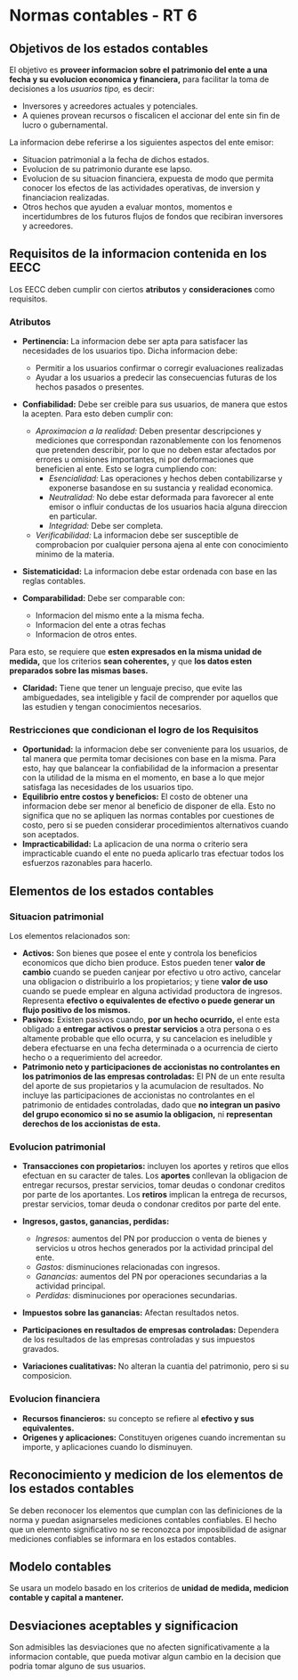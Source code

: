 # Normas contables - RT 6

## Objetivos de los estados contables

El objetivo es **proveer informacion sobre el patrimonio del ente a una fecha y su evolucion economica y financiera,** para facilitar la toma de decisiones a los *usuarios tipo,* es decir:

- Inversores y acreedores actuales y potenciales.
- A quienes provean recursos o fiscalicen el accionar del ente sin fin de lucro o gubernamental.

La informacion debe referirse a los siguientes aspectos del ente emisor:

- Situacion patrimonial a la fecha de dichos estados.
- Evolucion de su patrimonio durante ese lapso.
- Evolucion de su situacion financiera, expuesta de modo que permita conocer los efectos de las actividades operativas, de inversion y financiacion realizadas.
- Otros hechos que ayuden a evaluar montos, momentos e incertidumbres de los futuros flujos de fondos que recibiran inversores y acreedores.

## Requisitos de la informacion contenida en los EECC

Los EECC deben cumplir con ciertos **atributos** y **consideraciones** como requisitos.

### Atributos

- **Pertinencia:** La informacion debe ser apta para satisfacer las necesidades de los usuarios tipo. Dicha informacion debe:

    - Permitir a los usuarios confirmar o corregir evaluaciones realizadas
    - Ayudar a los usuarios a predecir las consecuencias futuras de los hechos pasados o presentes.

- **Confiabilidad:** Debe ser creible para sus usuarios, de manera que estos la acepten. Para esto deben cumplir con:

    - *Aproximacion a la realidad:* Deben presentar descripciones y mediciones que correspondan razonablemente con los fenomenos que pretenden describir, por lo que no deben estar afectados por errores u omisiones importantes, ni por deformaciones que beneficien al ente. Esto se logra cumpliendo con:
        - *Esencialidad:* Las operaciones y hechos deben contabilizarse y exponerse basandose en su sustancia y realidad economica.
        - *Neutralidad:* No debe estar deformada para favorecer al ente emisor o influir conductas de los usuarios hacia alguna direccion en particular.
        - *Integridad:* Debe ser completa.
    - *Verificabilidad:* La informacion debe ser susceptible de comprobacion por cualquier persona ajena al ente con conocimiento minimo de la materia.

- **Sistematicidad:** La informacion debe estar ordenada con base en las reglas contables.
- **Comparabilidad:** Debe ser comparable con:

    - Informacion del mismo ente a la misma fecha.
    - Informacion del ente a otras fechas
    - Informacion de otros entes.

Para esto, se requiere que **esten expresados en la misma unidad de medida,** que los criterios **sean coherentes,** y que **los datos esten preparados sobre las mismas bases.**

- **Claridad:** Tiene que tener un lenguaje preciso, que evite las ambiguedades, sea inteligible y facil de comprender por aquellos que las estudien y tengan conocimientos necesarios.

### Restricciones que condicionan el logro de los Requisitos

- **Oportunidad:** la informacion debe ser conveniente para los usuarios, de tal manera que permita tomar decisiones con base en la misma. Para esto, hay que balancear la confiabilidad de la informacion a presentar con la utilidad de la misma en el momento, en base a lo que mejor satisfaga las necesidades de los usuarios tipo.
- **Equilibrio entre costos y beneficios:** El costo de obtener una informacion debe ser menor al beneficio de disponer de ella. Esto no significa que no se apliquen las normas contables por cuestiones de costo, pero si se pueden considerar procedimientos alternativos cuando son aceptados.
- **Impracticabilidad:** La aplicacion de una norma o criterio sera impracticable cuando el ente no pueda aplicarlo tras efectuar todos los esfuerzos razonables para hacerlo.

## Elementos de los estados contables

### Situacion patrimonial

Los elementos relacionados son:

- **Activos:** Son bienes que posee el ente y controla los beneficios economicos que dicho bien produce. Estos pueden tener **valor de cambio** cuando se pueden canjear por efectivo u otro activo, cancelar una obligacion o distribuirlo a los propietarios; y tiene **valor de uso** cuando se puede emplear en alguna actividad productora de ingresos. Representa **efectivo o equivalentes de efectivo o puede generar un flujo positivo de los mismos.**
- **Pasivos:** Existen pasivos cuando, **por un hecho ocurrido,** el ente esta obligado a **entregar activos o prestar servicios** a otra persona o es altamente probable que ello ocurra, y su cancelacion es ineludible y debera efectuarse en una fecha determinada o a ocurrencia de cierto hecho o a requerimiento del acreedor.
- **Patrimonio neto y participaciones de accionistas no controlantes en los patrimonios de las empresas controladas:** El PN de un ente resulta del aporte de sus propietarios y la acumulacion de resultados. No incluye las participaciones de accionistas no controlantes en el patrimonio de entidades controladas, dado que **no integran un pasivo del grupo economico si no se asumio la obligacion,** ni **representan derechos de los accionistas de esta.**

### Evolucion patrimonial

- **Transacciones con propietarios:** incluyen los aportes y retiros que ellos efectuan en su caracter de tales. Los **aportes** conllevan la obligacion de entregar recursos, prestar servicios, tomar deudas o condonar creditos por parte de los aportantes. Los **retiros** implican la entrega de recursos, prestar servicios, tomar deuda o condonar creditos por parte del ente.
- **Ingresos, gastos, ganancias, perdidas:**

    - *Ingresos:* aumentos del PN por produccion o venta de bienes y servicios u otros hechos generados por la actividad principal del ente.
    - *Gastos:* disminuciones relacionadas con ingresos.
    - *Ganancias:* aumentos del PN por operaciones secundarias a la actividad principal.
    - *Perdidas:* disminuciones por operaciones secundarias.

- **Impuestos sobre las ganancias:** Afectan resultados netos.
- **Participaciones en resultados de empresas controladas:** Dependera de los resultados de las empresas controladas y sus impuestos gravados.
- **Variaciones cualitativas:** No alteran la cuantia del patrimonio, pero si su composicion.

### Evolucion financiera

- **Recursos financieros:** su concepto se refiere al **efectivo y sus equivalentes.**
- **Origenes y aplicaciones:** Constituyen origenes cuando incrementan su importe, y aplicaciones cuando lo disminuyen.

## Reconocimiento y medicion de los elementos de los estados contables

Se deben reconocer los elementos que cumplan con las definiciones de la norma y puedan asignarseles mediciones contables confiables. El hecho que un elemento significativo no se reconozca por imposibilidad de asignar mediciones confiables se informara en los estados contables.

## Modelo contables

Se usara un modelo basado en los criterios de **unidad de medida, medicion contable y capital a mantener.**

## Desviaciones aceptables y significacion

Son admisibles las desviaciones que no afecten significativamente a la informacion contable, que pueda motivar algun cambio en la decision que podria tomar alguno de sus usuarios.
